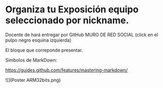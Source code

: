 # Organiza tu Exposición equipo seleccionado por nickname.

Docente de hará entregar por GitHub MURO DE RED SOCIAL (click en el pulpo negro esquina izquierda)

El bloque que correponde presentar.

Simbolos de MarkDown: 

https://guides.github.com/features/mastering-markdown/


![](Poster ARM32bits.png)
